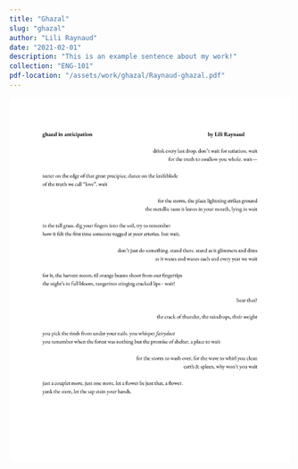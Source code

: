 ```yaml
---
title: "Ghazal"
slug: "ghazal"
author: "Lili Raynaud"
date: "2021-02-01"
description: "This is an example sentence about my work!"
collection: "ENG-101"
pdf-location: "/assets/work/ghazal/Raynaud-ghazal.pdf"
---
```


<img src="/assets/work/ghazal/Raynaud-ghazal-1.webp" class="vertical-image">